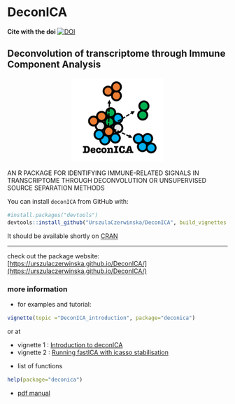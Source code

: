 # DeconICA

<!--- **Github Status :** -->

<!--- [![Build Status](https://travis-ci.org/UrszulaCzerwinska/DeconICA.svg)](https://travis-ci.org/UrszulaCzerwinska/DeconICA)-->

**Cite with the doi**
[![DOI](https://zenodo.org/badge/DOI/10.5281/zenodo.1250070.svg)](https://doi.org/10.5281/zenodo.1250070)

## **Deconvolution of transcriptome through Immune Component Analysis**
<p align="center">
<img width="210.4688" height="192.1875" src="./docs/figures-ext/deconicalogo.png">
</p>

AN R PACKAGE FOR IDENTIFYING  IMMUNE-RELATED SIGNALS  IN TRANSCRIPTOME THROUGH DECONVOLUTION OR UNSUPERVISED  SOURCE SEPARATION METHODS


You can install `deconICA` from GitHub with:

```r
#install.packages("devtools")
devtools::install_github("UrszulaCzerwinska/DeconICA", build_vignettes = TRUE, dependencies = TRUE)
```

It should be available shortly on [CRAN](https://cran.r-project.org/web/packages/deconica/index.html)

---
check out the package website: [https://urszulaczerwinska.github.io/DeconICA/](https://urszulaczerwinska.github.io/DeconICA/)
### more information

*  for examples and tutorial: 
```r 
vignette(topic ="DeconICA_introduction", package="deconica")
```
   or at 
   + vignette 1 : [Introduction to deconICA](https://urszulaczerwinska.github.io/DeconICA/DeconICA_introduction.html) 
   + vignette 2 : [Running fastICA with icasso stabilisation](https://urszulaczerwinska.github.io/DeconICA/Icasso.html) 


* list of functions
```r 
help(package="deconica")
```
* [pdf manual](https://github.com/UrszulaCzerwinska/DeconICA/tree/master/inst/manual/DeconICA.pdf)
 

